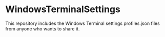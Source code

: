 # WindowsTerminalSettings
This repository includes the Windows Terminal settings profiles.json files from anyone who wants to share it.
